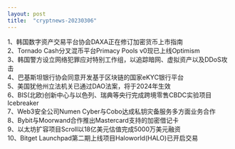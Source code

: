 ```yaml
---
layout: post
title:  "cryptnews-20230306"
---
```

1、韩国数字资产交易平台协会DAXA正在修订加密货币上市指南  
2、Tornado Cash分叉混币平台Primacy Pools v0现已上线Optimism  
3、韩国警方设立网络犯罪应对特别工作组，以追踪暗网、虚拟资产以及DDoS攻击  
4、巴基斯坦银行协会同意开发基于区块链的国家eKYC银行平台  
5、美国犹他州立法机关已通过DAO法案，将于2024年生效  
6、BIS(北欧)创新中心与以色列、瑞典等央行完成跨境零售CBDC实验项目Icebreaker  
7、Web3安全公司Numen Cyber与Cobo达成私钥灾备服务多方面业务合作   
8、Bybit与Moorwand合作推出Mastercard支持的加密借记卡  
9、以太坊扩容项目Scroll以18亿美元估值完成5000万美元融资  
10、Bitget Launchpad第二期上线项目Haloworld(HALO)已开启交易  
